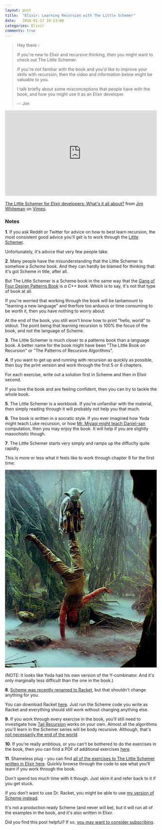```yaml
---
layout: post
title:  "Elixir: Learning Recursion with The Little Schemer"
date:   2016-01-17 19:13:00
categories: Elixir
comments: true
---
```


> Hey there - 
>
> If you're new to Elixir and recursive thinking, then you might
> want to check out The Little Schemer. 
>
> If you're not familiar with the book and you'd like to improve your skills with recursion,
> then the video and information below might be valuable to you.
>
> I talk briefly about some misconceptions that people have with the book, and how
> you might use it as an Elixir developer.
>
> -- Jim

<iframe src="https://player.vimeo.com/video/152112914" width="500" height="281" frameborder="0" webkitallowfullscreen mozallowfullscreen allowfullscreen></iframe> <p><a href="https://vimeo.com/152112914">The Little Schemer for Elixir developers: What&#039;s it all about?</a> from <a href="https://vimeo.com/user29282688">Jim Whiteman</a> on <a href="https://vimeo.com">Vimeo</a>.</p>

### Notes

**1**. If you ask Reddit or Twitter for advice on how to best learn recursion, the most consistent good advice you'll
get is to work through the <a href="http://www.amazon.com/Little-Schemer-Daniel-P-Friedman/dp/0262560992" target="_blank">Little Schemer</a>.

Unfortunately, it's advice that very few people take.

**2**. Many people have the misunderstanding that the Little Schemer is somehow a _Scheme_ book.
And they can hardly be blamed for thinking that: it's got Scheme in title, after all.

But The Little Schemer is a Scheme book in the same way that the <a href="http://www.amazon.com/Design-Patterns-Elements-Reusable-Object-Oriented/dp/0201633612/" target="_blank">Gang of Four Design Patterns Book</a> is _a C++ book_. Which is to say, it's not that type of book at all.

If you're worried that working through the book will be tantamount to "learning a new language" and therfore
too arduous or time consuming to be worth it, then you have nothing to worry about:

At the end of the book, you still won't know how to print "hello, world" to stdout. The point being that learning recursion is 100% the focus of the book, and not the language of Scheme.

**3**. The Little Schemer is much closer to a patterns book than a language book. A better name for the book might
have been "The Little Book on Recursion" or "The Patterns of Recursive Algorithms".

**4**. If you want to get up and running with recursion as quickly as possible, then buy the print version and
work through the first 5 or 6 chapters.

For each exercise, write out a solution first in Scheme and then in Elixir second.

If you love the book and are feeling confident, then you can try to tackle the whole book.

**5**. The Little Schemer is a workbook. If you're unfamiliar with the material, then simply reading through it
will probably not help you that much.

**6**. The book is written in a socratic style. If you ever imagined how Yoda might teach Luke recursion, or how
 <a href="http://www.centare.com/wp-content/uploads/2015/01/Daniel-Larusso-Ralph-Macchio.jpg" target="_blank">Mr. Miyagi might teach Daniel-san</a> computation, then you may enjoy the book. It will help if you are slightly masochistic though.

**7**. The Little Schemer starts very simply and ramps up the diffuclty quite rapidly.

This is more or less what it feels like to work through chapter 9 for the first time:

[![Chapter 9](/assets/yodaluke.gif)](/assets/yodaluke.gif)

(NOTE: It looks like Yoda had his own version of the Y-combinator. And it's only marginally less difficult than the one in the book.)

**8**. <a href="http://racket-lang.org/new-name.html" target="_blank">Scheme was recently renamed to Racket</a>, but that shouldn't change anything for you.

You can download Racket <a href="http://racket-lang.org/" target="_blank">here</a>. Just run the Scheme
code you write as Racket and everything should still work without changing anything else.

**9**. If you work through every exercise in the book, you'll still need to investigate how <a href="https://en.wikipedia.org/wiki/Tail_call" target="_blank">Tail Recursion</a> works on your own. Almost all the algorithms you'll
learn in the Schemer series will be body recursive. Although, that's <a href="http://www.erlang.org/doc/efficiency_guide/myths.html" target="_blank">not necessarily the end of the world</a>.

**10**. If you're really ambtious, or you can't be bothered to do the exercises in the book, then you
can find a PDF of additional exercises <a href="http://www.ccs.neu.edu/home/matthias/BTLS/exercises.pdf" target="_blank">here</a>.

**11**.  Shameless plug - you can find <a href="https://github.com/jwhiteman/a-little-elixir-goes-a-long-way" target="_blank">all of the exercises to The Little Schemer written in Elixir here</a>. Quickly browse through the code to see what you'll learn if you work through the book.

Don't spend too much time with it though. Just skim it and refer back to it if you get stuck.

If you don't want to use Dr. Racket, you might be able to use <a href="https://github.com/jwhiteman/lighthouse-scheme" target="_blank">my version of Scheme instead</a>.

It's not a production ready Scheme (and never will be), but it will run all of the examples in the book,
and it's also written in Elixir.

<div class="cta">Did you find this post helpful? If so, <a href="/subscribe" target="_blank">you may want to consider subscribing</a>.</div>

